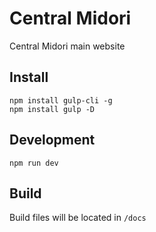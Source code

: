 # Central Midori
Central Midori main website

## Install
```
npm install gulp-cli -g
npm install gulp -D
```

## Development
```
npm run dev
```

## Build
Build files will be located in `/docs`